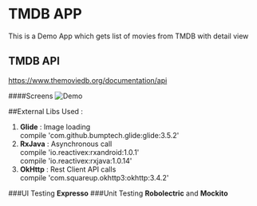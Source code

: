 # TMDB APP
This is a Demo App which gets list of movies from TMDB with detail view

## TMDB API
https://www.themoviedb.org/documentation/api

####Screens
![Demo](https://github.com/Auto-Droid/TMDB-App/blob/master/Screenshot_GIF.gif)


##External Libs Used :
1. **Glide** : Image loading
<br />compile 'com.github.bumptech.glide:glide:3.5.2'
2. **RxJava** : Asynchronous call
<br />compile 'io.reactivex:rxandroid:1.0.1'
<br />compile 'io.reactivex:rxjava:1.0.14'
3. **OkHttp** : Rest Client API calls
<br />compile 'com.squareup.okhttp3:okhttp:3.4.2'

###UI Testing
  **Expresso** 
###Unit Testing
  **Robolectric** and **Mockito**
